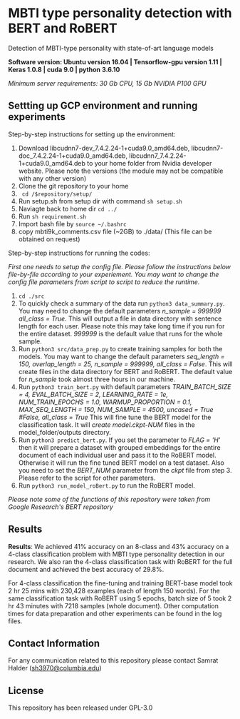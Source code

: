 # MBTI type personality detection with BERT and RoBERT
Detection of MBTI-type personality with state-of-art language models

**Software version: Ubuntu version 16.04 | Tensorflow-gpu version 1.11 | Keras 1.0.8 | cuda 9.0 | python 3.6.10**

*Minimum server requirements: 30 Gb CPU, 15 Gb NVIDIA P100 GPU*

## Settting up GCP environment and running experiments

Step-by-step instructions for setting up the environment:
1. Download libcudnn7-dev_7.4.2.24-1+cuda9.0_amd64.deb, libcudnn7-doc_7.4.2.24-1+cuda9.0_amd64.deb, libcudnn7_7.4.2.24-1+cuda9.0_amd64.deb to your home folder from Nvidia developer website. Please note the versions (the module may not be compatible with any other version)
2. Clone the git repository to your home
3. ``` cd /$repository/setup/```
4. Run setup.sh from setup dir with command ```sh setup.sh ```
5. Naviagte back to home dir ```cd ../``` 
6. Run ```sh requirement.sh```
7. Import bash file by ```source ~/.bashrc```
8. copy mbti9k_comments.csv file (~2GB) to ./data/ (This file can be obtained on request)



Step-by-step instructions for running the codes:

*First one needs to setup the config file. Please follow the instructions below file-by-file according to your experiement. You may want to change the config file parameters from script to script to reduce the runtime.*

1. ```cd ./src``` 
2. To quickly check a summary of the data run ```python3 data_summary.py```. You may need to change the default parameters *n_sample = 999999 all_class = True*. This will output a file in data directory with sentence length for each user. Please note this may take long time if you run for the entire dataset. *999999* is the default value that runs for the whole sample.
2. Run ```python3 src/data_prep.py``` to create training samples for both the models. You may want to change the default parameters *seq_length = 150, overlap_length = 25, n_sample = 999999, all_class = False*. This will create files in the data directory for BERT and RoBERT. The default value for *n_sample* took almost three hours in our machine.
3. Run ```python3 train_bert.py``` with default parameters *TRAIN_BATCH_SIZE = 4, EVAL_BATCH_SIZE = 2, LEARNING_RATE = 1e, NUM_TRAIN_EPOCHS = 1.0, WARMUP_PROPORTION = 0.1, MAX_SEQ_LENGTH = 150, NUM_SAMPLE = 4500, uncased = True #False, all_class = True* This will fine tune the BERT model for the classification task. It will *create model.ckpt-NUM* files in the model_folder/outputs directory. 
4. Run ```python3 predict_bert.py```. If you set the parameter to *FLAG = 'H'* then it will prepare a dataset with grouped embeddings for the entire document of each individual user and pass it to the RoBERT model. Otherwise it will run the fine tuned BERT model on a test dataset. Also you need to set the *BERT_NUM* parameter from the *ckpt* file from step 3. Please refer to the script for other parameters. 
5. Run ```python3 run_model_roBert.py``` to run the RoBERT model.

*Please note some of the functions of this repository were taken from Google Research's BERT repository*

## Results

**Results**: We achieved 41% accuracy on an 8-class and 43% accuracy on a 4-class classification problem with MBTI type personality detection in our research. We also ran the 4-class classification task with RoBERT for the full document and achieved the best accuracy of 29.8%.

For 4-class classification the fine-tuning and training BERT-base model took 2 hr 25 mins with 230,428 examples (each of length 150 words). For the same classification task with RoBERT using 5 epochs, batch size of 5 took 2 hr 43 minutes with 7218 samples (whole document). Other computation times for data preparation and other experiments can be found in the log files.

## Contact Information

For any communication related to this repository please contact Samrat Halder (sh3970@columbia.edu)

## License

This repository has been released under GPL-3.0
